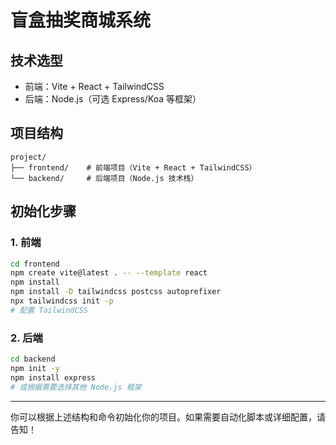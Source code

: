 # 盲盒抽奖商城系统

## 技术选型

- 前端：Vite + React + TailwindCSS
- 后端：Node.js（可选 Express/Koa 等框架）

## 项目结构

```
project/
├── frontend/    # 前端项目（Vite + React + TailwindCSS）
└── backend/     # 后端项目（Node.js 技术栈）
```

## 初始化步骤

### 1. 前端
```bash
cd frontend
npm create vite@latest . -- --template react
npm install
npm install -D tailwindcss postcss autoprefixer
npx tailwindcss init -p
# 配置 TailwindCSS
```

### 2. 后端
```bash
cd backend
npm init -y
npm install express
# 或根据需要选择其他 Node.js 框架
```

---

你可以根据上述结构和命令初始化你的项目。如果需要自动化脚本或详细配置，请告知！ 